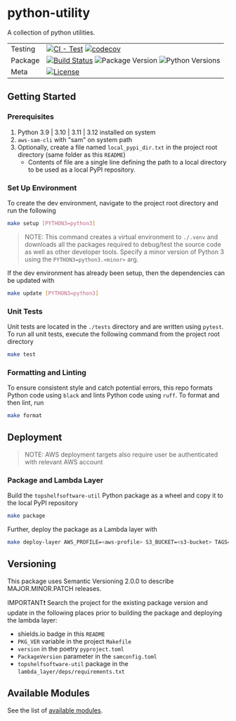 # python-utility

A collection of python utilities.

| | |
| --- | --- |
| Testing | [![CI - Test](https://github.com/topshelfsoftware/python-utility/actions/workflows/unit-tests.yaml/badge.svg)](https://github.com/topshelfsoftware/python-utility/actions/workflows/unit-tests.yaml) [![codecov](https://codecov.io/gh/topshelfsoftware/python-utility/graph/badge.svg?token=OISAX9L8TV)](https://codecov.io/gh/topshelfsoftware/python-utility) |
| Package | [![Build Status](https://github.com/topshelfsoftware/python-utility/actions/workflows/build.yaml/badge.svg)](https://github.com/topshelfsoftware/python-utility/actions/workflows/build.yaml) ![Package Version](https://img.shields.io/badge/latest-v1.1.0-blue) ![Python Versions](https://img.shields.io/badge/python-3.9_%7C_3.10_%7C_3.11_%7C_3.12-blue?logo=python&logoColor=yellow) |
| Meta | [![License](https://img.shields.io/github/license/topshelfsoftware/python-utility)](https://github.com/topshelfsoftware/python-utility/blob/main/LICENSE) |

## Getting Started

### Prerequisites

1. Python 3.9 | 3.10 | 3.11 | 3.12 installed on system
2. `aws-sam-cli` with "sam" on system path
3. Optionally, create a file named `local_pypi_dir.txt` in the project root directory (same folder as this `README`)
    - Contents of file are a single line defining the path to a local directory to be used as a local PyPI repository.

### Set Up Environment

To create the dev environment, navigate to the project root directory and run the following

```bash
make setup [PYTHON3=python3]
```

>NOTE: This command creates a virtual environment to `./.venv` and downloads all the
packages required to debug/test the source code as well as other developer tools. Specify
a minor version of Python 3 using the `PYTHON3=python3.<minor>` arg.

If the dev environment has already been setup, then the dependencies can be updated with

```bash
make update [PYTHON3=python3]
```

### Unit Tests

Unit tests are located in the `./tests` directory and are written using `pytest`.
To run all unit tests, execute the following command from the project root directory

```bash
make test
```

### Formatting and Linting

To ensure consistent style and catch potential errors, this repo formats Python code using `black` and
lints Python code using `ruff`. To format and then lint, run

```bash
make format
```

## Deployment

>NOTE: AWS deployment targets also require user be authenticated with relevant AWS account

### Package and Lambda Layer

Build the `topshelfsoftware-util` Python package as a wheel and copy it to the local PyPI repository

```bash
make package
```

Further, deploy the package as a Lambda layer with

```bash
make deploy-layer AWS_PROFILE=<aws-profile> S3_BUCKET=<s3-bucket> TAGS="CustomerId={cid} ProjectId={pid}" [AWS_REGION=us-east-1]
```

## Versioning

This package uses Semantic Versioning 2.0.0 to describe MAJOR.MINOR.PATCH releases.

IMPORTANT❗
Search the project for the existing package version and update in the following places prior to building the package and deploying the lambda layer:

- shields.io badge in this `README`
- `PKG_VER` variable in the project `Makefile`
- `version` in the poetry `pyproject.toml`
- `PackageVersion` parameter in the `samconfig.toml`
- `topshelfsoftware-util` package in the `lambda_layer/deps/requirements.txt`

## Available Modules

See the list of [available modules](./docs/README.md#available-modules).

